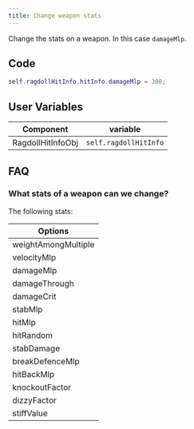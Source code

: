 ```yaml
---
title: Change weapon stats
---
```


Change the stats on a weapon. In this case `damageMlp`.

## Code

```lua
self.ragdollHitInfo.hitInfo.damageMlp = 300;
```

## User Variables

| Component   | variable    |
| ----------- | ----------- |
| RagdollHitInfoObj   | `self.ragdollHitInfo` |

## FAQ

### What stats of a weapon can we change?
The following stats:

| Options |
| ------- |
| weightAmongMultiple |
| velocityMlp |
| damageMlp |
| damageThrough |
| damageCrit |
| stabMlp |
| hitMlp |
| hitRandom |
| stabDamage |
| breakDefenceMlp |
| hitBackMlp |
| knockoutFactor |
| dizzyFactor |
| stiffValue |
